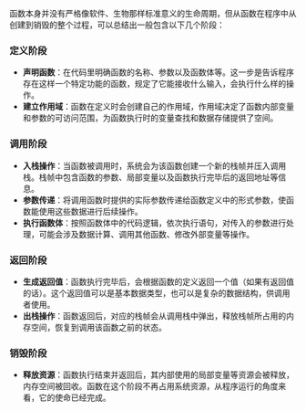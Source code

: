 函数本身并没有严格像软件、生物那样标准意义的生命周期，但从函数在程序中从创建到销毁的整个过程，可以总结出一般包含以下几个阶段：

### 定义阶段
- **声明函数**：在代码里明确函数的名称、参数以及函数体等。这一步是告诉程序存在这样一个特定功能的函数，规定了它能接收什么输入，会执行什么样的操作。
- **建立作用域**：函数在定义时会创建自己的作用域，作用域决定了函数内部变量和参数的可访问范围，为函数执行时的变量查找和数据存储提供了空间。

### 调用阶段
- **入栈操作**：当函数被调用时，系统会为该函数创建一个新的栈帧并压入调用栈。栈帧中包含函数的参数、局部变量以及函数执行完毕后的返回地址等信息。
- **参数传递**：将调用函数时提供的实际参数传递给函数定义中的形式参数，使函数能使用这些数据进行后续操作。
- **执行函数体**：按照函数体中的代码逻辑，依次执行语句，对传入的参数进行处理，可能会涉及数据计算、调用其他函数、修改外部变量等操作。

### 返回阶段
- **生成返回值**：函数执行完毕后，会根据函数的定义返回一个值（如果有返回值的话）。这个返回值可以是基本数据类型，也可以是复杂的数据结构，供调用者使用。
- **出栈操作**：函数返回后，对应的栈帧会从调用栈中弹出，释放栈帧所占用的内存空间，恢复到调用该函数之前的状态。

### 销毁阶段
- **释放资源**：函数执行结束并返回后，其内部使用的局部变量等资源会被释放，内存空间被回收。函数在这个阶段不再占用系统资源，从程序运行的角度来看，它的使命已经完成。 